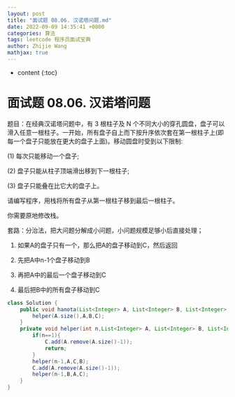 ```yaml
---
layout: post
title: "面试题 08.06. 汉诺塔问题.md"
date: 2022-09-09 14:35:41 +0800
categories: 算法
tags: leetcode 程序员面试宝典
author: Zhijie Wang
mathjax: true
---
```



* content
{:toc}














# 面试题 08.06. 汉诺塔问题

题目：在经典汉诺塔问题中，有 3 根柱子及 N 个不同大小的穿孔圆盘，盘子可以滑入任意一根柱子。一开始，所有盘子自上而下按升序依次套在第一根柱子上(即每一个盘子只能放在更大的盘子上面)。移动圆盘时受到以下限制:

(1) 每次只能移动一个盘子;

(2) 盘子只能从柱子顶端滑出移到下一根柱子;

(3) 盘子只能叠在比它大的盘子上。

请编写程序，用栈将所有盘子从第一根柱子移到最后一根柱子。

你需要原地修改栈。

套路：分治法，把大问题分解成小问题，小问题规模足够小后直接处理；

1. 如果A的盘子只有一个，那么把A的盘子移动到C，然后返回

2. 先把A中n-1个盘子移动到B

3. 再把A中的最后一个盘子移动到C

4. 最后把B中的所有盘子移动到C

```java
class Solution {
    public void hanota(List<Integer> A, List<Integer> B, List<Integer> C) {
        helper(A.size(),A,B,C);
    }
    private void helper(int n,List<Integer> A, List<Integer> B, List<Integer> C){
        if(n==1){
            C.add(A.remove(A.size()-1));
            return;
        }
        helper(n-1,A,C,B);
        C.add(A.remove(A.size()-1));
        helper(n-1,B,A,C);
    }
} 

```

